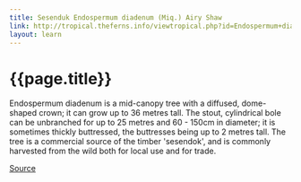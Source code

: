 ```yaml
---
title: Sesenduk Endospermum diadenum (Miq.) Airy Shaw
link: http://tropical.theferns.info/viewtropical.php?id=Endospermum+diadenum
layout: learn
---
```

# {{page.title}}

Endospermum diadenum is a mid-canopy tree with a diffused, dome-shaped crown; it can grow up to 36 metres tall. The stout, cylindrical bole can be unbranched for up to 25 metres and 60 - 150cm in diameter; it is sometimes thickly buttressed, the buttresses being up to 2 metres tall. The tree is a commercial source of the timber 'sesendok', and is commonly harvested from the wild both for local use and for trade.

[Source](page.link)
